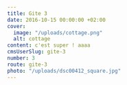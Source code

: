 ```yaml
---
title: Gite 3
date: 2016-10-15 00:00:00 +02:00
cover:
  image: "/uploads/cottage.png"
  alt: cottage
content: c'est super ! aaaa
cmsUserSlug: gite-3
number: 3
route: gite-3
photo: "/uploads/dsc00412_square.jpg"
---
```

